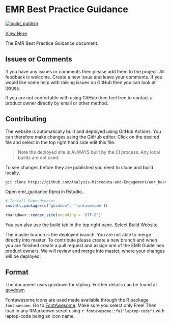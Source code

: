 # EMR Best Practice Guidance

[![build_publish](https://github.com/Analysis-Microdata-and-Engagement/emr_best_practice_guidance/actions/workflows/build_publish.yaml/badge.svg?branch=master)](https://github.com/Analysis-Microdata-and-Engagement/emr_best_practice_guidance/actions/workflows/build_publish.yaml)

[View Here](https://analysis-microdata-and-engagement.github.io/emr_best_practice_guidance/)

The EMR Best Practice Guidance document. 

## Issues or Comments

If you have any issues or comments then please add them to the project. All feedback is welcome. Create a new issue and leave your comments. If you would like some help with raising issues on GitHub then you can look at [Issues](https://guides.github.com/features/issues/). 

If you are not confortable with using GitHub then feel free to contact a product owner directly by email or other method. 

## Contributing

The website is automatically built and deployed using GitHub Actions. You can therefore make changes using the GitHub editor. Click on the desired file and select in the top right hand side edit this file. 

> Note the deployed site is ALWAYS built by the CI process. Any local builds are not used. 

To see changes before they are published you need to clone and build locally. 

```bash
git clone https://github.com/Analysis-Microdata-and-Engagement/emr_best_practice_guidance.git
```

Open emr_guidance.Rproj in Rstudio. 

```r
# Install Dependencies
install.packages(c("govdown", 'fontawesome'))

rmarkdown::render_site(encoding = 'UTF-8')
```

You can also use the build tab in the top right pane. Select Build Website.

The master branch is the deployed branch. You are not able to merge directly into master. To contribute please create a new branch and when you are finished create a pull request and assign one of the EMR Guidelines product owners. We will review and merge into master, where your changes will be deployed.  

## Format

The document uses govdown for styling. Further details can be found at [govdown](https://ukgovdatascience.github.io/govdown/)

Fontawesome icons are used made available through the R package `fontawesome`. Go to [FontAwesome](https://fontawesome.com/icons?d=gallery&p=2&m=free). Make sure you select only Free!
Then load in any RMarkdown script using `r fontawesome::fa("laptop-code")` with laptop-code being an icon name. 










